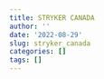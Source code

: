 ```yaml
---
title: STRYKER CANADA
author: ''
date: '2022-08-29'
slug: stryker_canada
categories: []
tags: []
---
```

